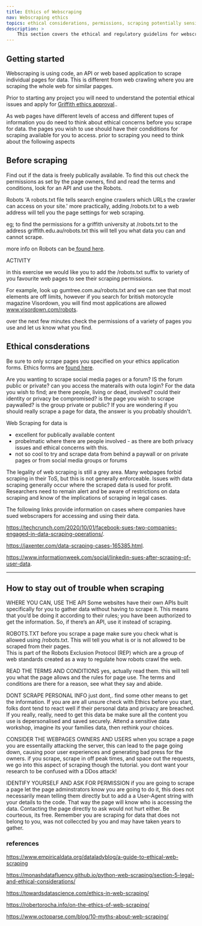 ```yaml
---
title: Ethics of Webscraping
nav: Webscraping ethics
topics: ethical considerations, permissions, scraping potentially sensitive data
description: >
    This section covers the ethical and regulatory guidelins for webscraping for research.   
---
```


## Getting started  

Webscraping is using code, an API or web based application to scrape individual pages for data. This is different from web crawling where you are scraping the whole web for similar papges.

Prior to starting any project you will need to understand the potential ethical issues and apply for <a href='https://www.griffith.edu.au/research/research-services/research-ethics-integrity' target="_blank">Griffith ethics approval</a>.. 

As web pages have different levels of access and different tupes of information you do need to think about ethical concerns before you scrape for data.   the pages you wish to use should have their condiditions for scraping available for you to access. prior to scraping you need to think about the following aspects


## Before scraping

Find out if the data is freely publically available. 
To find this out check the permissions as set by the page owners, find and read the terms and conditions, look for an API and use the Robots.

Robots
'A robots.txt file tells search engine crawlers which URLs the crawler can access on your site.' more practically, adding /robots.txt to a web address will tell you the page settings for web scraping. 

eg; to find the permissions for a griffith university at /robots.txt to the address  griffith.edu.au/robots.txt this will tell you what data you can and cannot scrape.

more info on Robots can be<a href='https://developers.google.com/search/docs/advanced/robots/intro' target="_blank"> found here</a>.


ACTIVITY

in this exercise we would like you to add the /robots.txt suffix to variety of you favourite web pages to see their scraping permissions.

For example, look up gumtree.com.au/robots.txt and we can see that most elements are off limits, however if you search for british motorcycle magazine Visordown, you will find most applications are allowed www.visordown.com/robots.

over the next few minutes check the permissions of a variety of pages you use and let us know what you find. 


## Ethical consderations

Be sure to only scrape pages you specified on your ethics application forms.  Ethics forms are <a href='https://www.griffith.edu.au/research/research-services/research-ethics-integrity' target="_blank">found here</a>.

Are you wanting to scrape social media pages or a forum? IS the forum public or private? can you access the materails with outa login? 
For the data you wish to find; are there people, living or dead, involved?  could their identity or privacy be compromised? is the page you wish to scrape paywalled?  is the group private or public? 
If you are wondering if you should really scrape a page for data, the answer is you probably shouldn't. 

Web Scraping for data is  
- excellent for publically available content 
- probelmatic where there are people involved - as there are both privacy issues and ethical concerns with this. 
- not so cool to try and scrape data from behind a paywall or on private pages or from social media groups or forums


The legality of web scraping is still a grey area. Many webpages forbid scraping in their ToS, but this is not generally enforceable. Issues with data scraping generally occur where the scraped data is used for profit.  Researchers need to remain alert and be aware of restrictions on data scraping and know of the implications of scraping in legal cases.

The following links provide information on cases where companies have sued webscrapers for accessing and using their data. 


<a href='https://techcrunch.com/2020/10/01/facebook-sues-two-companies-engaged-in-data-scraping-operations/' target="_blank"> https://techcrunch.com/2020/10/01/facebook-sues-two-companies-engaged-in-data-scraping-operations/</a>.

<a href='https://jaxenter.com/data-scraping-cases-165385.htmlo' target="_blank"> https://jaxenter.com/data-scraping-cases-165385.html</a>.

<a href='https://www.informationweek.com/social/linkedin-sues-after-scraping-of-user-data' target="_blank"> https://www.informationweek.com/social/linkedin-sues-after-scraping-of-user-data</a>.



--------
## How to stay out of trouble when scraping

WHERE YOU CAN, USE THE API
Some websites have their own APIs built specifically for you to gather data without having to scrape it. This means that you’d be doing it according to their rules; you have been authorized to get the information. So, if there’s an API, use it instead of scraping.

ROBOTS.TXT 
before you scrape a page make sure you check what is allowed using /robots.txt. This will tell you what is or is not allowed to be scraped from their pages.  
 This is part of the Robots Exclusion Protocol (REP) which are a group of web standards created as a way to regulate how robots crawl the web.

READ THE TERMS AND CONDITIONS
yes, actually read them.  this will tell you what the page allows and the rules for page use.  The terms and conditions are there for a reason, see what they say and abide. 

DONT SCRAPE PERSONAL INFO
just dont,. find some other means to get the information. If you are are all unsure check with Ethics before you start, folks dont tend to react well if their personal data and privacy are breached. If you really, really, need to get this data be make sure all the content you use is depersonalised and saved securely. Attend a sensitive data workshop, imagine its your families data, then rethink your choices. 

CONSIDER THE WEBPAGES OWNERS AND USERS
when you scrape a page you are essentailly attacking the server, this can lead to the page going down, causing poor user experiences and generating bad press for the owners. 
if you scrape, scrape in off peak times, and space out the requests, we go into this aspect of scraping though the tutorial.  you dont want your research to be confused with a DDos attack! 

IDENTIFY YOURSELF AND ASK FOR PERMISSION
if you are going to scrape a page let the page adminstrators know you are going to do it, this does not necessarily mean telling them directly but to add a a User-Agent string with your details to the code. That way the page will know who is accessing the data. Contacting  the page directly to ask would not hurt either. Be courteous, its free. Remember you are scraping for data that does not belong to you, was not colleccted by you and may have taken years to gather. 



### references

<a href='https://www.empiricaldata.org/dataladyblog/a-guide-to-ethical-web-scraping' target="_blank"> https://www.empiricaldata.org/dataladyblog/a-guide-to-ethical-web-scraping</a>

<a href='https://monashdatafluency.github.io/python-web-scraping/section-5-legal-and-ethical-considerations/' target="_blank"> https://monashdatafluency.github.io/python-web-scraping/section-5-legal-and-ethical-considerations/</a>

<a href='https://towardsdatascience.com/ethics-in-web-scraping-b96b18136f01' target="_blank"> https://towardsdatascience.com/ethics-in-web-scraping/</a>

<a href='https://robertorocha.info/on-the-ethics-of-web-scraping/' target="_blank"> https://robertorocha.info/on-the-ethics-of-web-scraping/ </a>

<a href='https://www.octoparse.com/blog/10-myths-about-web-scraping' target="_blank"> https://www.octoparse.com/blog/10-myths-about-web-scraping/ </a>

